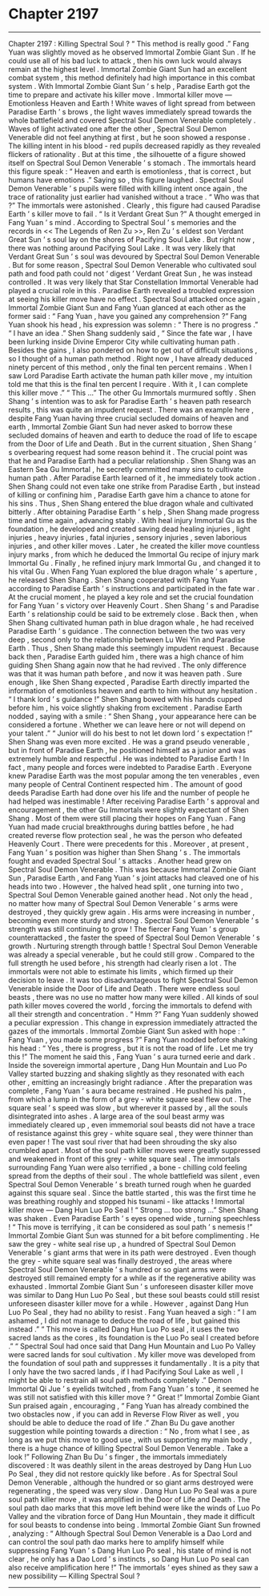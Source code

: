 
# Chapter 2197


---

Chapter 2197 : Killing Spectral Soul ?
“ This method is really good .” Fang Yuan was slightly moved as he observed Immortal Zombie Giant Sun .
If he could use all of his bad luck to attack , then his own luck would always remain at the highest level .
Immortal Zombie Giant Sun had an excellent combat system , this method definitely had high importance in this combat system .
With Immortal Zombie Giant Sun ’ s help , Paradise Earth got the time to prepare and activate his killer move .
Immortal killer move — Emotionless Heaven and Earth !
White waves of light spread from between Paradise Earth ’ s brows , the light waves immediately spread towards the whole battlefield and covered Spectral Soul Demon Venerable completely .
Waves of light activated one after the other , Spectral Soul Demon Venerable did not feel anything at first , but he soon showed a response . The killing intent in his blood - red pupils decreased rapidly as they revealed flickers of rationality .
But at this time , the silhouette of a figure showed itself on Spectral Soul Demon Venerable ’ s stomach .
The immortals heard this figure speak : “ Heaven and earth is emotionless , that is correct , but humans have emotions .”
Saying so , this figure laughed .
Spectral Soul Demon Venerable ’ s pupils were filled with killing intent once again , the trace of rationality just earlier had vanished without a trace .
“ Who was that ?” The immortals were astonished .
Clearly , this figure had caused Paradise Earth ’ s killer move to fail .
“ Is it Verdant Great Sun ?” A thought emerged in Fang Yuan ’ s mind .
According to Spectral Soul ’ s memories and the records in << The Legends of Ren Zu >>, Ren Zu ’ s eldest son Verdant Great Sun ’ s soul lay on the shores of Pacifying Soul Lake .
But right now , there was nothing around Pacifying Soul Lake .
It was very likely that Verdant Great Sun ’ s soul was devoured by Spectral Soul Demon Venerable .
But for some reason , Spectral Soul Demon Venerable who cultivated soul path and food path could not ‘ digest ’ Verdant Great Sun , he was instead controlled .
It was very likely that Star Constellation Immortal Venerable had played a crucial role in this .
Paradise Earth revealed a troubled expression at seeing his killer move have no effect .
Spectral Soul attacked once again , Immortal Zombie Giant Sun and Fang Yuan glanced at each other as the former said : “ Fang Yuan , have you gained any comprehension ?”
Fang Yuan shook his head , his expression was solemn : “ There is no progress .”
“ I have an idea .” Shen Shang suddenly said , “ Since the fate war , I have been lurking inside Divine Emperor City while cultivating human path . Besides the gains , I also pondered on how to get out of difficult situations , so I thought of a human path method . Right now , I have already deduced ninety percent of this method , only the final ten percent remains . When I saw Lord Paradise Earth activate the human path killer move , my intuition told me that this is the final ten percent I require . With it , I can complete this killer move .”
“ This …” The other Gu Immortals murmured softly .
Shen Shang ’ s intention was to ask for Paradise Earth ’ s heaven path research results , this was quite an impudent request .
There was an example here , despite Fang Yuan having three crucial secluded domains of heaven and earth , Immortal Zombie Giant Sun had never asked to borrow these secluded domains of heaven and earth to deduce the road of life to escape from the Door of Life and Death .
But in the current situation , Shen Shang ’ s overbearing request had some reason behind it .
The crucial point was that he and Paradise Earth had a peculiar relationship .
Shen Shang was an Eastern Sea Gu Immortal , he secretly committed many sins to cultivate human path . After Paradise Earth learned of it , he immediately took action .
Shen Shang could not even take one strike from Paradise Earth , but instead of killing or confining him , Paradise Earth gave him a chance to atone for his sins .
Thus , Shen Shang entered the blue dragon whale and cultivated bitterly .
After obtaining Paradise Earth ’ s help , Shen Shang made progress time and time again , advancing stably .
With heal injury Immortal Gu as the foundation , he developed and created saving dead healing injuries , light injuries , heavy injuries , fatal injuries , sensory injuries , seven laborious injuries , and other killer moves . Later , he created the killer move countless injury marks , from which he deduced the Immortal Gu recipe of injury mark Immortal Gu . Finally , he refined injury mark Immortal Gu , and changed it to his vital Gu .
When Fang Yuan explored the blue dragon whale ’ s aperture , he released Shen Shang .
Shen Shang cooperated with Fang Yuan according to Paradise Earth ’ s instructions and participated in the fate war . At the crucial moment , he played a key role and set the crucial foundation for Fang Yuan ’ s victory over Heavenly Court .
Shen Shang ’ s and Paradise Earth ’ s relationship could be said to be extremely close .
Back then , when Shen Shang cultivated human path in blue dragon whale , he had received Paradise Earth ’ s guidance .
The connection between the two was very deep , second only to the relationship between Lu Wei Yin and Paradise Earth .
Thus , Shen Shang made this seemingly impudent request . Because back then , Paradise Earth guided him , there was a high chance of him guiding Shen Shang again now that he had revived .
The only difference was that it was human path before , and now it was heaven path .
Sure enough , like Shen Shang expected , Paradise Earth directly imparted the information of emotionless heaven and earth to him without any hesitation .
“ I thank lord ’ s guidance !” Shen Shang bowed with his hands cupped before him , his voice slightly shaking from excitement .
Paradise Earth nodded , saying with a smile : “ Shen Shang , your appearance here can be considered a fortune . Whether we can leave here or not will depend on your talent .”
“ Junior will do his best to not let down lord ’ s expectation !” Shen Shang was even more excited .
He was a grand pseudo venerable , but in front of Paradise Earth , he positioned himself as a junior and was extremely humble and respectful .
He was indebted to Paradise Earth !
In fact , many people and forces were indebted to Paradise Earth .
Everyone knew Paradise Earth was the most popular among the ten venerables , even many people of Central Continent respected him .
The amount of good deeds Paradise Earth had done over his life and the number of people he had helped was inestimable !
After receiving Paradise Earth ’ s approval and encouragement , the other Gu Immortals were slightly expectant of Shen Shang .
Most of them were still placing their hopes on Fang Yuan .
Fang Yuan had made crucial breakthroughs during battles before , he had created reverse flow protection seal , he was the person who defeated Heavenly Court . There were precedents for this .
Moreover , at present , Fang Yuan ’ s position was higher than Shen Shang ’ s .
The immortals fought and evaded Spectral Soul ’ s attacks .
Another head grew on Spectral Soul Demon Venerable .
This was because Immortal Zombie Giant Sun , Paradise Earth , and Fang Yuan ’ s joint attacks had cleaved one of his heads into two .
However , the halved head split , one turning into two , Spectral Soul Demon Venerable gained another head .
Not only the head , no matter how many of Spectral Soul Demon Venerable ’ s arms were destroyed , they quickly grew again .
His arms were increasing in number , becoming even more sturdy and strong .
Spectral Soul Demon Venerable ’ s strength was still continuing to grow !
The fiercer Fang Yuan ’ s group counterattacked , the faster the speed of Spectral Soul Demon Venerable ’ s growth .
Nurturing strength through battle !
Spectral Soul Demon Venerable was already a special venerable , but he could still grow . Compared to the full strength he used before , his strength had clearly risen a lot .
The immortals were not able to estimate his limits , which firmed up their decision to leave .
It was too disadvantageous to fight Spectral Soul Demon Venerable inside the Door of Life and Death .
There were endless soul beasts , there was no use no matter how many were killed .
All kinds of soul path killer moves covered the world , forcing the immortals to defend with all their strength and concentration .
“ Hmm ?” Fang Yuan suddenly showed a peculiar expression .
This change in expression immediately attracted the gazes of the immortals .
Immortal Zombie Giant Sun asked with hope : “ Fang Yuan , you made some progress ?”
Fang Yuan nodded before shaking his head : “ Yes , there is progress , but it is not the road of life . Let me try this !”
The moment he said this , Fang Yuan ’ s aura turned eerie and dark .
Inside the sovereign immortal aperture , Dang Hun Mountain and Luo Po Valley started buzzing and shaking slightly as they resonated with each other , emitting an increasingly bright radiance .
After the preparation was complete , Fang Yuan ’ s aura became restrained . He pushed his palm , from which a lump in the form of a grey - white square seal flew out .
The square seal ’ s speed was slow , but wherever it passed by , all the souls disintegrated into ashes .
A large area of the soul beast army was immediately cleared up , even immemorial soul beasts did not have a trace of resistance against this grey - white square seal , they were thinner than even paper !
The vast soul river that had been shrouding the sky also crumbled apart .
Most of the soul path killer moves were greatly suppressed and weakened in front of this grey - white square seal .
The immortals surrounding Fang Yuan were also terrified , a bone - chilling cold feeling spread from the depths of their soul .
The whole battlefield was silent , even Spectral Soul Demon Venerable ’ s breath turned rough when he guarded against this square seal .
Since the battle started , this was the first time he was breathing roughly and stopped his tsunami - like attacks !
Immortal killer move — Dang Hun Luo Po Seal !
“ Strong … too strong …” Shen Shang was shaken .
Even Paradise Earth ’ s eyes opened wide , turning speechless !
“ This move is terrifying , it can be considered as soul path ’ s nemesis !” Immortal Zombie Giant Sun was stunned for a bit before complimenting . He saw the grey - white seal rise up , a hundred of Spectral Soul Demon Venerable ’ s giant arms that were in its path were destroyed .
Even though the grey - white square seal was finally destroyed , the areas where Spectral Soul Demon Venerable ’ s hundred or so giant arms were destroyed still remained empty for a while as if the regenerative ability was exhausted .
Immortal Zombie Giant Sun ’ s unforeseen disaster killer move was similar to Dang Hun Luo Po Seal , but these soul beasts could still resist unforeseen disaster killer move for a while . However , against Dang Hun Luo Po Seal , they had no ability to resist .
Fang Yuan heaved a sigh : “ I am ashamed , I did not manage to deduce the road of life , but gained this instead .”
“ This move is called Dang Hun Luo Po seal , it uses the two sacred lands as the cores , its foundation is the Luo Po seal I created before .”
“ Spectral Soul had once said that Dang Hun Mountain and Luo Po Valley were sacred lands for soul cultivation . My killer move was developed from the foundation of soul path and suppresses it fundamentally . It is a pity that I only have the two sacred lands , if I had Pacifying Soul Lake as well , I might be able to restrain all soul path methods completely .”
Demon Immortal Qi Jue ’ s eyelids twitched , from Fang Yuan ’ s tone , it seemed he was still not satisfied with this killer move ?
“ Great !” Immortal Zombie Giant Sun praised again , encouraging , “ Fang Yuan has already combined the two obstacles now , if you can add in Reverse Flow River as well , you should be able to deduce the road of life .”
Zhan Bu Du gave another suggestion while pointing towards a direction : “ No , from what I see , as long as we put this move to good use , with us supporting my main body , there is a huge chance of killing Spectral Soul Demon Venerable . Take a look !”
Following Zhan Bu Du ’ s finger , the immortals immediately discovered : It was deathly silent in the areas destroyed by Dang Hun Luo Po Seal , they did not restore quickly like before .
As for Spectral Soul Demon Venerable , although the hundred or so giant arms destroyed were regenerating , the speed was very slow .
Dang Hun Luo Po Seal was a pure soul path killer move , it was amplified in the Door of Life and Death . The soul path dao marks that this move left behind were like the winds of Luo Po Valley and the vibration force of Dang Hun Mountain , they made it difficult for soul beasts to condense into being .
Immortal Zombie Giant Sun frowned , analyzing : “ Although Spectral Soul Demon Venerable is a Dao Lord and can control the soul path dao marks here to amplify himself while suppressing Fang Yuan ’ s Dang Hun Luo Po seal , his state of mind is not clear , he only has a Dao Lord ’ s instincts , so Dang Hun Luo Po seal can also receive amplification here !”
The immortals ’ eyes shined as they saw a new possibility —
Killing Spectral Soul ?

---

